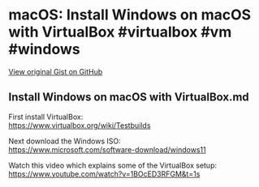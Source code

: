 # macOS: Install Windows on macOS with VirtualBox #virtualbox #vm #windows

[View original Gist on GitHub](https://gist.github.com/Integralist/20358d358840cb749bb4249a463af932)

## Install Windows on macOS with VirtualBox.md

First install VirtualBox:\
https://www.virtualbox.org/wiki/Testbuilds

Next download the Windows ISO:\
https://www.microsoft.com/software-download/windows11

Watch this video which explains some of the VirtualBox setup:\
https://www.youtube.com/watch?v=1BOcED3RFGM&t=1s

